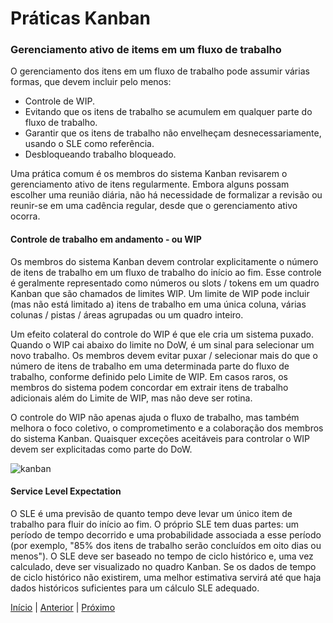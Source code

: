 # Práticas Kanban

### Gerenciamento ativo de items em um fluxo de trabalho

O gerenciamento dos itens em um fluxo de trabalho pode assumir várias formas, que devem incluir pelo menos:

- Controle de WIP.
- Evitando que os itens de trabalho se acumulem em qualquer parte do fluxo de trabalho.
- Garantir que os itens de trabalho não envelheçam desnecessariamente, usando o SLE como referência.
- Desbloqueando trabalho bloqueado.

Uma prática comum é os membros do sistema Kanban revisarem o gerenciamento ativo de itens regularmente. Embora alguns possam escolher uma reunião diária, não há necessidade de formalizar a revisão ou reunir-se em uma cadência regular, desde que o gerenciamento ativo ocorra.

#### Controle de trabalho em andamento - ou WIP

Os membros do sistema Kanban devem controlar explicitamente o número de itens de trabalho em um fluxo de trabalho do início ao fim. Esse controle é geralmente representado como números ou slots / tokens em um quadro Kanban que são chamados de limites WIP. Um limite de WIP pode incluir (mas não está limitado a) itens de trabalho em uma única coluna, várias colunas / pistas / áreas agrupadas ou um quadro inteiro.

Um efeito colateral do controle do WIP é que ele cria um sistema puxado. Quando o WIP cai abaixo do limite no DoW, é um sinal para selecionar um novo trabalho. Os membros devem evitar puxar / selecionar mais do que o número de itens de trabalho em uma determinada parte do fluxo de trabalho, conforme definido pelo Limite de WIP. Em casos raros, os membros do sistema podem concordar em extrair itens de trabalho adicionais além do Limite de WIP, mas não deve ser rotina.

O controle do WIP não apenas ajuda o fluxo de trabalho, mas também melhora o foco coletivo, o comprometimento e a colaboração dos membros do sistema Kanban. Quaisquer exceções aceitáveis para controlar o WIP devem ser explicitadas como parte do DoW.

![kanban](https://user-images.githubusercontent.com/13895978/127755355-f4f3ae66-705d-46fa-b262-f0f8442d0a1a.jpg)

#### Service Level Expectation

O SLE é uma previsão de quanto tempo deve levar um único item de trabalho para fluir do início ao fim. O próprio SLE tem duas partes: um período de tempo decorrido e uma probabilidade associada a esse período (por exemplo, "85% dos itens de trabalho serão concluídos em oito dias ou menos"). O SLE deve ser baseado no tempo de ciclo histórico e, uma vez calculado, deve ser visualizado no quadro Kanban. Se os dados de tempo de ciclo histórico não existirem, uma melhor estimativa servirá até que haja dados históricos suficientes para um cálculo SLE adequado.

[Início](README.md) | [Anterior](kanban_pratices_one.md) | [Próximo](kanban_pratices_three.md)

